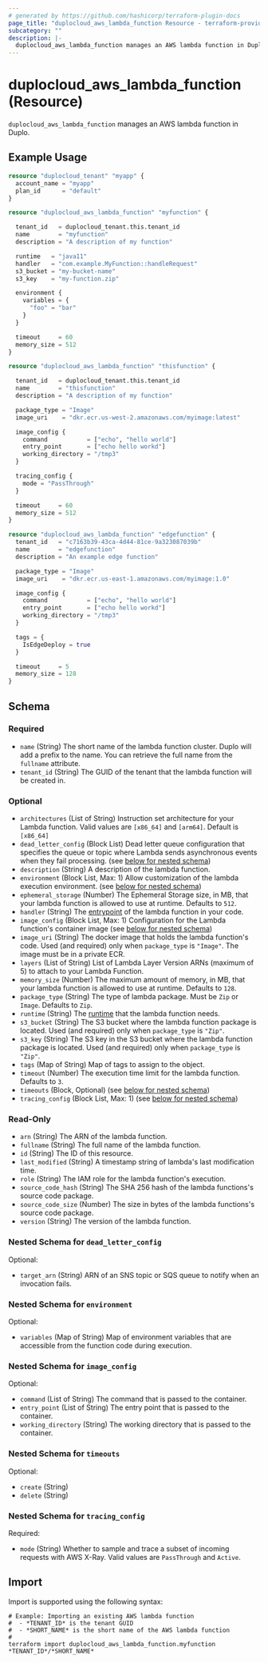 ```yaml
---
# generated by https://github.com/hashicorp/terraform-plugin-docs
page_title: "duplocloud_aws_lambda_function Resource - terraform-provider-duplocloud"
subcategory: ""
description: |-
  duplocloud_aws_lambda_function manages an AWS lambda function in Duplo.
---
```


# duplocloud_aws_lambda_function (Resource)

`duplocloud_aws_lambda_function` manages an AWS lambda function in Duplo.

## Example Usage

```terraform
resource "duplocloud_tenant" "myapp" {
  account_name = "myapp"
  plan_id      = "default"
}

resource "duplocloud_aws_lambda_function" "myfunction" {

  tenant_id   = duplocloud_tenant.this.tenant_id
  name        = "myfunction"
  description = "A description of my function"

  runtime   = "java11"
  handler   = "com.example.MyFunction::handleRequest"
  s3_bucket = "my-bucket-name"
  s3_key    = "my-function.zip"

  environment {
    variables = {
      "foo" = "bar"
    }
  }

  timeout     = 60
  memory_size = 512
}

resource "duplocloud_aws_lambda_function" "thisfunction" {

  tenant_id   = duplocloud_tenant.this.tenant_id
  name        = "thisfunction"
  description = "A description of my function"

  package_type = "Image"
  image_uri    = "dkr.ecr.us-west-2.amazonaws.com/myimage:latest"

  image_config {
    command           = ["echo", "hello world"]
    entry_point       = ["echo hello workd"]
    working_directory = "/tmp3"
  }

  tracing_config {
    mode = "PassThrough"
  }

  timeout     = 60
  memory_size = 512
}

resource "duplocloud_aws_lambda_function" "edgefunction" {
  tenant_id   = "c7163b39-43ca-4d44-81ce-9a323087039b"
  name        = "edgefunction"
  description = "An example edge function"

  package_type = "Image"
  image_uri    = "dkr.ecr.us-east-1.amazonaws.com/myimage:1.0"

  image_config {
    command           = ["echo", "hello world"]
    entry_point       = ["echo hello workd"]
    working_directory = "/tmp3"
  }

  tags = {
    IsEdgeDeploy = true
  }

  timeout     = 5
  memory_size = 128
}
```

<!-- schema generated by tfplugindocs -->
## Schema

### Required

- `name` (String) The short name of the lambda function cluster.  Duplo will add a prefix to the name.  You can retrieve the full name from the `fullname` attribute.
- `tenant_id` (String) The GUID of the tenant that the lambda function will be created in.

### Optional

- `architectures` (List of String) Instruction set architecture for your Lambda function. Valid values are `[x86_64]` and `[arm64]`. Default is `[x86_64]`
- `dead_letter_config` (Block List) Dead letter queue configuration that specifies the queue or topic where Lambda sends asynchronous events when they fail processing. (see [below for nested schema](#nestedblock--dead_letter_config))
- `description` (String) A description of the lambda function.
- `environment` (Block List, Max: 1) Allow customization of the lambda execution environment. (see [below for nested schema](#nestedblock--environment))
- `ephemeral_storage` (Number) The Ephemeral Storage size, in MB, that your lambda function is allowed to use at runtime. Defaults to `512`.
- `handler` (String) The [entrypoint](https://docs.aws.amazon.com/lambda/latest/dg/walkthrough-custom-events-create-test-function.html) of the lambda function in your code.
- `image_config` (Block List, Max: 1) Configuration for the Lambda function's container image (see [below for nested schema](#nestedblock--image_config))
- `image_uri` (String) The docker image that holds the lambda function's code. Used (and required) only when `package_type` is `"Image"`. The image must be in a private ECR.
- `layers` (List of String) List of Lambda Layer Version ARNs (maximum of 5) to attach to your Lambda Function.
- `memory_size` (Number) The maximum amount of memory, in MB, that your lambda function is allowed to use at runtime. Defaults to `128`.
- `package_type` (String) The type of lambda package.  Must be `Zip` or `Image`.  Defaults to `Zip`.
- `runtime` (String) The [runtime](https://docs.aws.amazon.com/lambda/latest/dg/lambda-runtimes.html) that the lambda function needs.
- `s3_bucket` (String) The S3 bucket where the lambda function package is located. Used (and required) only when `package_type` is `"Zip"`.
- `s3_key` (String) The S3 key in the S3 bucket where the lambda function package is located. Used (and required) only when `package_type` is `"Zip"`.
- `tags` (Map of String) Map of tags to assign to the object.
- `timeout` (Number) The execution time limit for the lambda function. Defaults to `3`.
- `timeouts` (Block, Optional) (see [below for nested schema](#nestedblock--timeouts))
- `tracing_config` (Block List, Max: 1) (see [below for nested schema](#nestedblock--tracing_config))

### Read-Only

- `arn` (String) The ARN of the lambda function.
- `fullname` (String) The full name of the lambda function.
- `id` (String) The ID of this resource.
- `last_modified` (String) A timestamp string of lambda's last modification time.
- `role` (String) The IAM role for the lambda function's execution.
- `source_code_hash` (String) The SHA 256 hash of the lambda functions's source code package.
- `source_code_size` (Number) The size in bytes of the lambda functions's source code package.
- `version` (String) The version of the lambda function.

<a id="nestedblock--dead_letter_config"></a>
### Nested Schema for `dead_letter_config`

Optional:

- `target_arn` (String) ARN of an SNS topic or SQS queue to notify when an invocation fails.


<a id="nestedblock--environment"></a>
### Nested Schema for `environment`

Optional:

- `variables` (Map of String) Map of environment variables that are accessible from the function code during execution.


<a id="nestedblock--image_config"></a>
### Nested Schema for `image_config`

Optional:

- `command` (List of String) The command that is passed to the container.
- `entry_point` (List of String) The entry point that is passed to the container.
- `working_directory` (String) The working directory that is passed to the container.


<a id="nestedblock--timeouts"></a>
### Nested Schema for `timeouts`

Optional:

- `create` (String)
- `delete` (String)


<a id="nestedblock--tracing_config"></a>
### Nested Schema for `tracing_config`

Required:

- `mode` (String) Whether to sample and trace a subset of incoming requests with AWS X-Ray. Valid values are `PassThrough` and `Active`.

## Import

Import is supported using the following syntax:

```shell
# Example: Importing an existing AWS lambda function
#  - *TENANT_ID* is the tenant GUID
#  - *SHORT_NAME* is the short name of the AWS lambda function
#
terraform import duplocloud_aws_lambda_function.myfunction *TENANT_ID*/*SHORT_NAME*
```
